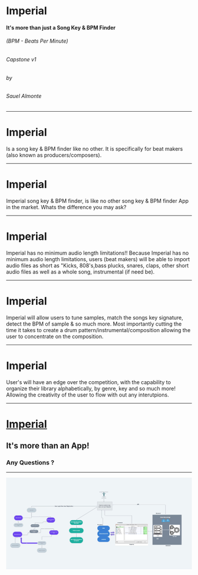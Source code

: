 # Imperial
#### It's more than just a Song Key & BPM Finder
###### (BPM - Beats Per Minute)
###### Capstone v1
###### by 
###### Sauel Almonte

---

# Imperial
Is a song key & BPM finder like no other. 
It is specifically for beat makers (also known as producers/composers).

---

# Imperial
Imperial song key & BPM finder, is like no other song key & BPM finder App in the market. Whats the difference you may ask?

---

# Imperial

Imperial has no minimum audio length limitations!! Because Imperial has no minimum audio length limitations, users (beat makers) will be able to import audio files as short as "Kicks, 808's,bass plucks, snares, claps, other short audio files as well as a whole song, instrumental (if need be). 

---

# Imperial

Imperial will allow users to tune samples, match the songs key signature, detect the BPM of sample & so much more. Most importantly cutting the time it takes to create a drum pattern/instrumental/composition allowing the user to concentrate on the composition.

---

# Imperial

User's will have an edge over the competition, with the capability to organize their library alphabetically, by genre, key and so much more! Allowing the creativity of the user to flow with out any interutpions.

---

# [Imperial](https://whimsical.com/capstone-flow-v1-SjHoqnV4vwjxcXMMkQYQ7c)

## It's more than an App!

### Any Questions ?

---

![Capstone v1](https://github.com/SauelAlmonte/1-capstone-presentation-v1/blob/main/img/capstone1.jpg?raw=true)